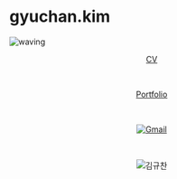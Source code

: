 <!--
# Bigbreadguy
![waving](https://capsule-render.vercel.app/api?type=waving&height=200&text=Hi_there👋!&fontAlign=80&fontAlignY=40&color=gradient)
<div align=center>
  
[![Gmail](https://img.shields.io/static/v1?style=for-the-badge&message=Gmail&color=EA4335&logo=Gmail&logoColor=FFFFFF&label=)](mailto:schadenlim@gmail.com)

</br>

[<img src="./assets/logo_brunch_crop.png">](https://brunch.co.kr/@come162003)

</br>

[//]: [![Alookso](https://alook.so/assets/union-black-4b2a377fcf3fb369d0e0ef9e9b976baba66dd70e9e4f32568b2e1d23c20b281a.svg)](https://alook.so/users/xgvtyo) 

</div>

## Experiences
- MS Student in Hanyang University(Seoul), Department of Civil & Environmental Engineering | 2020.03 ~ present
- BS in Hanyang University(Seoul), Civil Engineering(1st) & Entrepreneurship(2nd) | 2014.03 ~ 2020.02

## Awards & Certificates
- 2021 **HY-Seongdong Campustown Startup Contest** awardee | 2021.07.09
- **AWP University** L1 WFP Intermediate Certification with Advanced Practical Exercises | 2021.06.25
- Top prize at 2020 **K-Startup Entrepreneur Camp**(Hanyang University) | 2020.12.26
- **AWP University** Workface Planning Certificate | 2020.12.11
- **AWP University** Intermediate Level Certificate | 2020.12.03
- Mobility challenger award at 2018 **Hyundai NGV 미래모빌리티 경진대회**
- Bronze award at 2018 **AI School - Korea University Innovation Center for Engineering Education**

## Online Publications
- **Soprize 선정 답변** - [한국에 '리액션' 하고 있는 이들은 누구인가요? - 우리는 어떤 영상에 열광하는가?](https://alook.so/posts/g3wtRX)
-->

# gyuchan.kim

![waving](https://capsule-render.vercel.app/api?type=waving&height=200&text=Hello_World!👋&fontAlign=80&fontAlignY=40&color=gradient)
<div align=center>

  [CV](https://github.com/qmk/qmk_firmware/files/7835163/CV_KIMGYUCHAN.pdf)
  
  </br>

  [Portfolio](https://github.com/qmk/qmk_firmware/files/7835168/_.pdf)

  </br>

  [![Gmail](https://img.shields.io/static/v1?style=for-the-badge&message=Gmail&color=EA4335&logo=Gmail&logoColor=FFFFFF&label=)](mailto:civil7650@gmail.com)
  
  </br>

  ![김규찬](https://user-images.githubusercontent.com/57984890/148633254-2df58e70-2bef-4bbb-a5d6-d92da8789551.jpg)

  </br>

</div>

